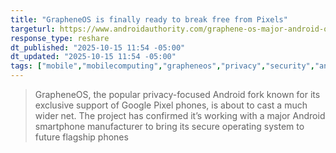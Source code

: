 ```yaml
---
title: "GrapheneOS is finally ready to break free from Pixels"
targeturl: https://www.androidauthority.com/graphene-os-major-android-oem-partnership-3606853/
response_type: reshare
dt_published: "2025-10-15 11:54 -05:00"
dt_updated: "2025-10-15 11:54 -05:00"
tags: ["mobile","mobilecomputing","grapheneos","privacy","security","android","foss"]
---
```


> GrapheneOS, the popular privacy-focused Android fork known for its exclusive support of Google Pixel phones, is about to cast a much wider net. The project has confirmed it’s working with a major Android smartphone manufacturer to bring its secure operating system to future flagship phones